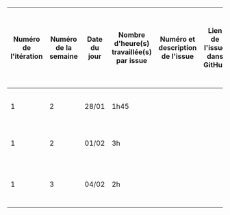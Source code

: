 ﻿| Numéro de l'itération | Numéro de la semaine | Date du jour | Nombre d'heure(s) travaillée(s) par issue | Numéro et description de l'issue | Lien de l'issue dans GitHub | Liste des commentaires pertinents dans les commits de l'issue | Un lien cliquable vers la page en ligne ou le document dans GitHub |
|-----------------------|----------------------|--------------|-------------------------------------|----------------------------------|-----------------------------|---------------------------------------------------------------|--------------------------------------------------------------------|
|               1        |               2       |         28/01     |                 1h45                    |                                  |                             |          Création des maquettes des pages "Paiement" et "Boutique"                                              |                                                                    |
|               1        |            2          |      01/02        |                 3h                    |                                  |                             |            Création de la sidebar_right qui est la sidebar_utilisateur                        |                                                                    |
|               1        |            3          |     04/02         |                2h                     |                                  |                             |              Création de l'architecture de la BD avec un diagramme de classes                                |                                                                    |
